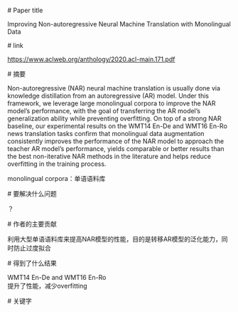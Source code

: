 # Paper title

Improving Non-autoregressive Neural Machine Translation with Monolingual Data

# link

https://www.aclweb.org/anthology/2020.acl-main.171.pdf

# 摘要

Non-autoregressive (NAR) neural machine translation is usually done via knowledge distillation from an autoregressive (AR) model. Under this framework, we leverage large monolingual corpora to improve the NAR model’s performance, with the goal of transferring the AR model’s generalization ability while preventing overfitting. On top of a strong NAR baseline, our experimental results on the WMT14 En-De and WMT16 En-Ro news translation tasks confirm that monolingual data augmentation consistently improves the performance of the NAR model to approach the teacher AR model’s performance, yields comparable or better results than the best non-iterative NAR methods in the literature and helps reduce overfitting in the training process.

monolingual corpora：单语语料库  

# 要解决什么问题

？

# 作者的主要贡献

利用大型单语语料库来提高NAR模型的性能，目的是转移AR模型的泛化能力，同时防止过度拟合  

# 得到了什么结果

WMT14 En-De and WMT16 En-Ro  
提升了性能，减少overfitting  

# 关键字